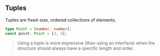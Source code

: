 ## Tuples

Tuples are fixed-size, ordered collections of elements.

```typescript
type Point = [number, number];
const point: Point = [3, 4];
```

> Using a tuple is more expressive (than using an interface) when the structure should always have a specific length and order.
